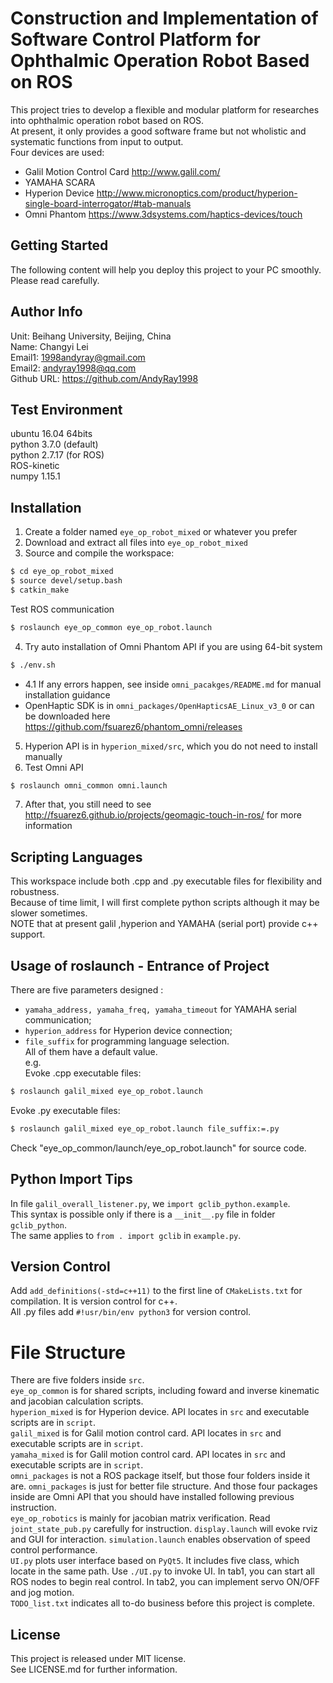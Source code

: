 # Construction and Implementation of Software Control Platform for Ophthalmic Operation Robot Based on ROS  
This project tries to develop a flexible and modular platform for researches into ophthalmic operation robot based on ROS.  
At present, it only provides a good software frame but not wholistic and systematic functions from input to output.  
Four devices are used:
* Galil Motion Control Card http://www.galil.com/  
* YAMAHA SCARA
* Hyperion Device http://www.micronoptics.com/product/hyperion-single-board-interrogator/#tab-manuals  
* Omni Phantom https://www.3dsystems.com/haptics-devices/touch  

## Getting Started
The following content will help you deploy this project to your PC smoothly. Please read carefully.  

## Author Info
Unit: Beihang University, Beijing, China  
Name: Changyi Lei  
Email1: 1998andyray@gmail.com  
Email2: andyray1998@qq.com  
Github URL: https://github.com/AndyRay1998  

## Test Environment  
ubuntu 16.04 64bits  
python 3.7.0 (default)  
python 2.7.17 (for ROS)  
ROS-kinetic  
numpy 1.15.1  

## Installation
1. Create a folder named `eye_op_robot_mixed` or whatever you prefer  
2. Download and extract all files into `eye_op_robot_mixed`  
3. Source and compile the workspace:  
```Bash  
$ cd eye_op_robot_mixed  
$ source devel/setup.bash  
$ catkin_make  
```  
   Test ROS communication  
```Bash  
$ roslaunch eye_op_common eye_op_robot.launch  
```  
4. Try auto installation of Omni Phantom API if you are using 64-bit system  
```Bash  
$ ./env.sh  
```  
* 4.1 If any errors happen, see inside `omni_pacakges/README.md` for manual installation guidance  
* OpenHaptic SDK is in `omni_packages/OpenHapticsAE_Linux_v3_0` or can be downloaded here https://github.com/fsuarez6/phantom_omni/releases  

5. Hyperion API is in `hyperion_mixed/src`, which you do not need to install manually  
6. Test Omni API  
```Bash  
$ roslaunch omni_common omni.launch  
```  
7. After that, you still need to see http://fsuarez6.github.io/projects/geomagic-touch-in-ros/ for more information  

## Scripting Languages  
This workspace include both .cpp and .py executable files for flexibility and robustness.  
Because of time limit, I will first complete python scripts although it may be slower sometimes.  
NOTE that at present galil ,hyperion and YAMAHA (serial port) provide c++ support.  

## Usage of roslaunch - Entrance of Project
There are five parameters designed :  
* `yamaha_address, yamaha_freq, yamaha_timeout` for YAMAHA serial communication;  
* `hyperion_address` for Hyperion device connection;  
* `file_suffix` for programming language selection.  
All of them have a default value.  
e.g.  
Evoke .cpp executable files:  
```Bash  
$ roslaunch galil_mixed eye_op_robot.launch  
```  
Evoke .py executable files:  
```Bash  
$ roslaunch galil_mixed eye_op_robot.launch file_suffix:=.py  
```  
Check "eye_op_common/launch/eye_op_robot.launch" for source code.  

## Python Import Tips  
In file `galil_overall_listener.py`, we `import gclib_python.example`.  
This syntax is possible only if there is a `__init__.py` file in folder `gclib_python`.  
The same applies to `from . import gclib` in `example.py`.  

## Version Control  
Add `add_definitions(-std=c++11)` to the first line of `CMakeLists.txt` for compilation. It is version control for c++.  
All .py files add `#!usr/bin/env python3` for version control.  

# File Structure
There are five folders inside `src`.  
`eye_op_common` is for shared scripts, including foward and inverse kinematic and jacobian calculation scripts.  
`hyperion_mixed` is for Hyperion device. API locates in `src` and executable scripts are in `script`.  
`galil_mixed` is for Galil motion control card. API locates in `src` and executable scripts are in `script`.  
`yamaha_mixed` is for Galil motion control card. API locates in `src` and executable scripts are in `script`.  
`omni_packages` is not a ROS package itself, but those four folders inside it are. `omni_packages` is just for better file structure. And those four packages inside are Omni API that you should have installed following previous instruction.  
`eye_op_robotics` is mainly for jacobian matrix verification. Read `joint_state_pub.py` carefully for instruction.   `display.launch` will evoke rviz and GUI for interaction. `simulation.launch` enables observation of speed control performance.  
`UI.py` plots user interface based on `PyQt5`. It includes five class, which locate in the same path. Use `./UI.py` to invoke UI. In tab1, you can start all ROS nodes to begin real control. In tab2, you can implement servo ON/OFF and jog motion.   
`TODO_list.txt` indicates all to-do business before this project is complete.  

## License
This project is released under MIT license.  
See LICENSE.md for further information.  
